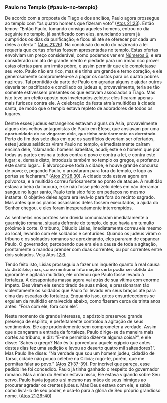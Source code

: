 ### Paulo no Templo {#paulo-no-templo}

De acordo com a proposta de Tiago e dos anciãos, Paulo agora prossegue ao templo com “os quatro homens que fizeram voto” ([Atos 21:23](http://bibliaonline.com.br/acf/atos/21/23)). Então lemos: “Então Paulo, tomando consigo aqueles homens, entrou no dia seguinte no templo, já santificado com eles, anunciando serem já cumpridos os dias da purificação; e ficou ali até se oferecer por cada um deles a oferta.” ([Atos 21:26](http://bibliaonline.com.br/acf/atos/21/26)). Na conclusão do voto do nazireado a lei requeria que certas ofertas fossem apresentadas no templo. Estas ofertas envolviam um preço considerável, como podemos ver em [Números 6](http://bibliaonline.com.br/acf/nm/6); e era considerado um ato de grande mérito e piedade para um irmão rico prover estas ofertas para um irmão pobre, e assim permitir que ele completasse seu voto. Paulo não era rico, mas ele tinha um grande e terno coração, e ele generosamente comprometeu-se a pagar os custos para os quatro pobres nazireus. Tal prontidão da parte de Paulo em agradar alguns e ajudar outros deveria ter pacificado e conciliado os judeus e, provavelmente, teria se tão somente estivessem presentes os que estavam associados a Tiago. Mas isto teve um efeito oposto nos inveterados zelotes: eles ficaram apenas mais furiosos contra ele. A celebração da festa atraía multidões à cidade santa, de modo que o templo estava repleto de adoradores de todos os lugares.

Dentre esses judeus estrangeiros estavam alguns da Ásia, provavelmente alguns dos velhos antagonistas de Paulo em Éfeso, que ansiavam por uma oportunidade de se vingarem dele, que tinha anteriormente os derrotado. Perto do fim dos sete dias em que os sacrifícios deveriam ser ofertados, estes judeus asiáticos viram Paulo no templo, e imediatamente caíram encima dele, “clamando: homens israelitas, acudi; este é o homem que por todas as partes ensina a todos contra o povo e contra a lei, e contra este lugar; e, demais disto, introduziu também no templo os gregos, e profanou este santo lugar... E alvoroçou-se toda a cidade, e houve grande concurso de povo; e, pegando Paulo, o arrastaram para fora do templo, e logo as portas se fecharam.” ([Atos 21:28,30](http://bibliaonline.com.br/acf/atos/21/28,30)). A cidade toda estava agora em polvorosa, e a multidão correu furiosamente ao ponto de ataque. A multidão estava à beira da loucura, e se não fosse pelo zelo deles em não derramar sangue no lugar santo, Paulo teria sido feito em pedaços no mesmo instante. O objetivo deles agora era levá-lo para fora do recinto sagrado. Mas antes que os planos assassinos deles fossem executados, a ajuda do Senhor chegou, e eles foram inesperadamente interrompidos.

As sentinelas nos portões sem dúvida comunicaram imediatamente a guarnição romana, situada defronte do templo, de que havia um tumulto próximo à corte. O tribuno, Cláudio Lísias, imediatamente correu ele mesmo ao local, levando com ele soldados e centuriões. Quando os judeus viram o tribuno e os soldados romanos se aproximando, eles pararam de espancar Paulo. O governador, percebendo que era ele a causa de toda a agitação, prontamente o mandou prender com duas correntes, ou por correntes entre dois soldados. Veja Atos [12:6](http://bibliaonline.com.br/acf/atos/12/6).

Tendo feito isto, Lísias prosseguiu a fazer um inquérito quanto à real causa do distúrbio, mas, como nenhuma informação certa podia ser obtida da ignorante e agitada multidão, ele ordenou que Paulo fosse levado à fortaleza. A desapontada massa agora vai atrás de sua vítima com enorme ímpeto. Eles viram ele sendo tirado de suas mãos, e pressionaram tão violentamente os soldados que Paulo foi levado em seus braços até para cima das escadas do fortaleza. Enquanto isso, gritos ensurdecedores se erguiam da multidão enraivecida abaixo, como fizeram cerca de trinta anos antes: “Fora com ele, fora com ele”.

Neste momento de grande interesse, o apóstolo preservou grande presença de espírito, e perfeitamente controlou a agitação de seus sentimentos. Ele age prudentemente sem comprometer a verdade. Assim que alcançaram a entrada da fortaleza, Paulo dirige-se da maneira mais cortês ao tribuno, e diz: “É-me permitido dizer-te alguma coisa?”, e ele disse: “Sabes o grego? Não és tu porventura aquele egípcio que antes destes dias fez uma sedição e levou ao deserto quatro mil salteadores?”. Mas Paulo lhe disse: “Na verdade que sou um homem judeu, cidadão de Tarso, cidade não pouco célebre na Cilícia; rogo-te, porém, que me permitas falar ao povo.” ([Atos 21:37-39](http://bibliaonline.com.br/acf/atos/21/37-39)). Por incrível que pareça, esse pedido lhe foi concedido. Paulo já tinha ganhado o respeito do governador romano. Mas a mão do Senhor estava nisso, Ele estava vigiando sobre Seu servo. Paulo havia jogado a si mesmo nas mãos de seus inimigos ao procurar agradar os crentes judeus. Mas Deus estava com ele, e sabia como livrá-lo de seu poder, e usá-lo para a glória de Seu próprio grandioso nome. ([Atos 21:26-40](http://bibliaonline.com.br/acf/atos/21/26-40))